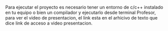Para ejecutar el proyecto es necesario tener un entorno de c/c++ instalado en tu equipo o bien un compilador y ejecutarlo desde terminal
Profesor, para ver el video de presentacion, el link esta en el arhicivo de texto que dice link de acceso a video presentacion.
